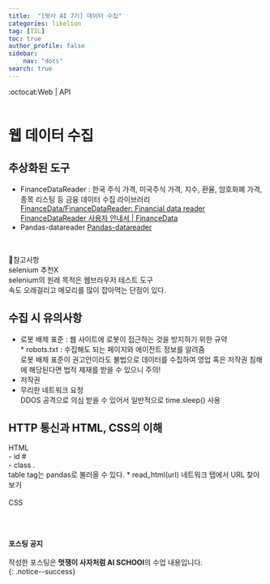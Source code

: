 ```yaml
---
title:  "[멋사 AI 7기] 데이터 수집"
categories: likelion
tag: [TIL]
toc: true
author_profile: false
sidebar:
    nav: "docs"
search: true
---
```


:octocat:Web | API<br>
<br>

# 웹 데이터 수집

## 추상화된 도구

- FinanceDataReader : 한국 주식 가격, 미국주식 가격, 지수, 환율, 암호화폐 가격, 종목 리스팅 등 금융 데이터 수집 라이브러리<br>
[FinanceData/FinanceDataReader: Financial data reader](https://github.com/FinanceData/FinanceDataReader)<br>
[FinanceDataReader 사용자 안내서 | FinanceData](https://financedata.github.io/posts/finance-data-reader-users-guide.html)<br>
- Pandas-datareader
[Pandas-datareader](https://pandas-datareader.readthedocs.io/en/latest/index.html)<br>
<br>

:pushpin:참고사항<br>
selenium 추천X<br>
selenium의 원래 목적은 웹브라우저 테스트 도구<br>
속도 오래걸리고 메모리를 많이 잡아먹는 단점이 있다.<br>


## 수집 시 유의사항

- 로봇 배제 표준 : 웹 사이트에 로봇이 접근하는 것을 방지하기 위한 규약 <br> * robots.txt : 수집해도 되는 페이지와 에이전트 정보를 알려줌<br>
로봇 배제 표준이 권고안이라도 불법으로 데이터를 수집하여 영업 혹은 저작권 침해에 해당된다면 법적 제재를 받을 수 있으니 주의!<br>
- 저작권<br>
- 무리한 네트워크 요청<br>
DDOS 공격으로 의심 받을 수 있어서 일반적으로 time.sleep() 사용<br>

## HTTP 통신과 HTML, CSS의 이해

HTML<br>
    - id    #<br>
    - class .<br>
table tag는 pandas로 불러올 수 있다.    * read_html(url) 네트워크 탭에서 URL 찾아보기<br>
<br>
CSS<br>



<br>
<br>

**포스팅 공지** <br><br>
작성한 포스팅은 **멋쟁이 사자처럼 AI SCHOOl**의 수업 내용입니다.<br>
{: .notice--success}
